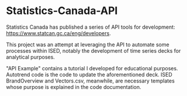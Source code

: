 # Statistics-Canada-API

Statistics Canada has published a series of API tools for development: https://www.statcan.gc.ca/eng/developers.  

This project was an attempt at leveraging the API to automate some processes within ISED, notably the development of time series decks for analytical purposes.

"API Example" contains a tutorial I developed for educational purposes. Autotrend code is the code to update the aforementioned deck. ISED BrandOverview and Vectors.csv, meanwhile, are necessary templates whose purpose is explained in the code documentation.
